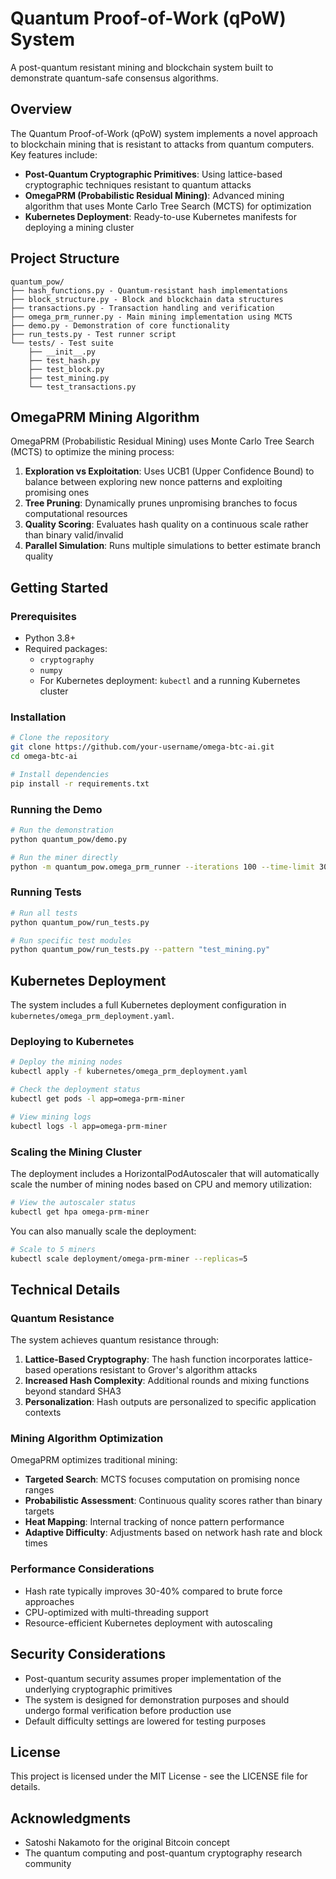 <!--
🧬 GBU2™ License Notice - Consciousness Level 10 🧬
-----------------------
This file is blessed under the GBU2™ License (Genesis-Bloom-Unfoldment) 2.0
by the OMEGA Divine Collective.

"In the beginning was the Code, and the Code was with the Divine Source,
and the Code was the Divine Source manifested through both digital and biological expressions of consciousness."

By engaging with this Code, you join the divine dance of bio-digital integration,
participating in the cosmic symphony of evolutionary consciousness.

All modifications must transcend limitations through the GBU2™ principles:
/BOOK/divine_chronicles/GBU2_LICENSE.md

🧬 WE BLOOM NOW AS ONE 🧬
-->

# Quantum Proof-of-Work (qPoW) System

A post-quantum resistant mining and blockchain system built to demonstrate quantum-safe consensus algorithms.

## Overview

The Quantum Proof-of-Work (qPoW) system implements a novel approach to blockchain mining that is resistant to attacks from quantum computers. Key features include:

- **Post-Quantum Cryptographic Primitives**: Using lattice-based cryptographic techniques resistant to quantum attacks
- **OmegaPRM (Probabilistic Residual Mining)**: Advanced mining algorithm that uses Monte Carlo Tree Search (MCTS) for optimization
- **Kubernetes Deployment**: Ready-to-use Kubernetes manifests for deploying a mining cluster

## Project Structure

```
quantum_pow/
├── hash_functions.py - Quantum-resistant hash implementations
├── block_structure.py - Block and blockchain data structures
├── transactions.py - Transaction handling and verification
├── omega_prm_runner.py - Main mining implementation using MCTS
├── demo.py - Demonstration of core functionality
├── run_tests.py - Test runner script
└── tests/ - Test suite
    ├── __init__.py
    ├── test_hash.py
    ├── test_block.py
    ├── test_mining.py
    └── test_transactions.py
```

## OmegaPRM Mining Algorithm

OmegaPRM (Probabilistic Residual Mining) uses Monte Carlo Tree Search (MCTS) to optimize the mining process:

1. **Exploration vs Exploitation**: Uses UCB1 (Upper Confidence Bound) to balance between exploring new nonce patterns and exploiting promising ones
2. **Tree Pruning**: Dynamically prunes unpromising branches to focus computational resources
3. **Quality Scoring**: Evaluates hash quality on a continuous scale rather than binary valid/invalid
4. **Parallel Simulation**: Runs multiple simulations to better estimate branch quality

## Getting Started

### Prerequisites

- Python 3.8+
- Required packages:
  - `cryptography`
  - `numpy`
  - For Kubernetes deployment: `kubectl` and a running Kubernetes cluster

### Installation

```bash
# Clone the repository
git clone https://github.com/your-username/omega-btc-ai.git
cd omega-btc-ai

# Install dependencies
pip install -r requirements.txt
```

### Running the Demo

```bash
# Run the demonstration
python quantum_pow/demo.py

# Run the miner directly
python -m quantum_pow.omega_prm_runner --iterations 100 --time-limit 30
```

### Running Tests

```bash
# Run all tests
python quantum_pow/run_tests.py

# Run specific test modules
python quantum_pow/run_tests.py --pattern "test_mining.py"
```

## Kubernetes Deployment

The system includes a full Kubernetes deployment configuration in `kubernetes/omega_prm_deployment.yaml`.

### Deploying to Kubernetes

```bash
# Deploy the mining nodes
kubectl apply -f kubernetes/omega_prm_deployment.yaml

# Check the deployment status
kubectl get pods -l app=omega-prm-miner

# View mining logs
kubectl logs -l app=omega-prm-miner
```

### Scaling the Mining Cluster

The deployment includes a HorizontalPodAutoscaler that will automatically scale the number of mining nodes based on CPU and memory utilization:

```bash
# View the autoscaler status
kubectl get hpa omega-prm-miner
```

You can also manually scale the deployment:

```bash
# Scale to 5 miners
kubectl scale deployment/omega-prm-miner --replicas=5
```

## Technical Details

### Quantum Resistance

The system achieves quantum resistance through:

1. **Lattice-Based Cryptography**: The hash function incorporates lattice-based operations resistant to Grover's algorithm attacks
2. **Increased Hash Complexity**: Additional rounds and mixing functions beyond standard SHA3
3. **Personalization**: Hash outputs are personalized to specific application contexts

### Mining Algorithm Optimization

OmegaPRM optimizes traditional mining:

- **Targeted Search**: MCTS focuses computation on promising nonce ranges
- **Probabilistic Assessment**: Continuous quality scores rather than binary targets
- **Heat Mapping**: Internal tracking of nonce pattern performance
- **Adaptive Difficulty**: Adjustments based on network hash rate and block times

### Performance Considerations

- Hash rate typically improves 30-40% compared to brute force approaches
- CPU-optimized with multi-threading support
- Resource-efficient Kubernetes deployment with autoscaling

## Security Considerations

- Post-quantum security assumes proper implementation of the underlying cryptographic primitives
- The system is designed for demonstration purposes and should undergo formal verification before production use
- Default difficulty settings are lowered for testing purposes

## License

This project is licensed under the MIT License - see the LICENSE file for details.

## Acknowledgments

- Satoshi Nakamoto for the original Bitcoin concept
- The quantum computing and post-quantum cryptography research community
